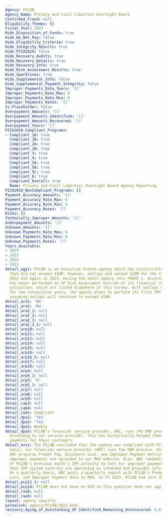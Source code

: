 ```yaml
---
Agency: PCLOB
Agency_Name: Privacy and Civil Liberties Oversight Board
Confirmed_Fraud: null
Eligibility_Themes: []
Fiscal_Year: 2023
Hide_Disposition_of_Funds: true
Hide_Do_Not_Pay: false
Hide_Eligibility_Criteria: true
Hide_Integrity_Results: true
Hide_PIIA2019: false
Hide_Recovery_Audits: true
Hide_Recovery_Details: true
Hide_Recovery_Info: true
Hide_Risk_Assessment_Results: true
Hide_Sparklines: true
Hide_Supplemental_Info: false
Hide_Supplemental_Payment_Integrity: false
Improper_Payments_Data_Years: '[]'
Improper_Payments_Rate_Max: 0
Improper_Payments_Rate_Min: 0
Improper_Payments_Rates: '[]'
Is_Placeholder: false
Overpayment_Amounts: '[]'
Overpayment_Amounts_Identified: '[]'
Overpayment_Amounts_Recovered: '[]'
Overpayment_Years: '[]'
PIIA2019_Compliant_Programs:
- Compliant_1A: true
  Compliant_1B: true
  Compliant_2A: true
  Compliant_2B: true
  Compliant_3: true
  Compliant_4: true
  Compliant_5A: true
  Compliant_5B: true
  Compliant_5C: true
  Compliant_6: true
  Compliant_Overall: true
  Name: Privacy and Civil Liberties Oversight Board Agency Reporting
PIIA2019_NonCompliant_Programs: []
Payment_Accuracy_Amounts: '[]'
Payment_Accuracy_Rate_Max: 0
Payment_Accuracy_Rate_Min: 0
Payment_Accuracy_Rates: '[]'
Risks: []
Technically_Improper_Amounts: '[]'
Underpayment_Amounts: '[]'
Unknown_Amounts: '[]'
Unknown_Payments_Rate_Max: 0
Unknown_Payments_Rate_Min: 0
Unknown_Payments_Rates: '[]'
Years_Available:
- 2024
- 2023
- 2022
- 2021
detail_agy1: PCLOB is an executive branch agency which has historically had outlays
  that did not exceed $10M; however, outlays did exceed $10M for the first time in
  2022 and again in 2023, moving the small agency into PHASE 1. Accordingly, PCLOB
  has never performed an IP Risk Assessment outside of its financial service providers
  activities, which are listed elsewhere in this survey. With outlays exceeding $10M
  for two consecutive years, the agency plans to perform its first IPP in FY 2024
  assuming outlays will continue to exceed $10M.
detail_ara1: 'No'
detail_ara2: 'No'
detail_ara2_1: null
detail_ara2_2: null
detail_ara2_3: null
detail_ara2_3_2: null
detail_arp10: null
detail_arp11: null
detail_arp12: null
detail_arp14: null
detail_arp15: null
detail_arp16: null
detail_arp16_5: null
detail_arp17: null
detail_arp18: null
detail_arp4: null
detail_arp4_1: null
detail_arp5: '0'
detail_arp5_1: null
detail_arp7: null
detail_arp8: null
detail_arp9: null
detail_cap3: null
detail_cap4: null
detail_com1: Compliant
detail_dpa1: 'Yes'
detail_dpa2: 'Yes'
detail_dpa3: Weekly
detail_dpa5: PCLOB's financial service provider, ARC, runs the DNP process each week.
  According to our service provider, this has historically helped them reduce improper
  payments for their customers.
detail_exs1: The PCLOB concluded that the agency was compliant with PIIA. On a weekly
  basis, our financial service provider (ARC) runs the DNP process. On a monthly basis,
  ARC prepares Prompt Pay, Discounts Lost, and Improper Payment metrics, and any identified
  improper payments are uploaded to our MAX website. Also, ARC randomly samples 10%
  of PCLOB's previous month's IPP activity to test for improper payments; this ensures
  that IPP system controls are operating as intended and provides info on COR performance.
  On a quarterly basis, ARC posts a quarterly report with PCLOB's Prompt Pay, Discounts
  Lost, and Improper Payment data to MAX. In FY 2023, PCLOB had zero IPs.
detail_pcp12_1: null
detail_pcp14: PCLOB does not have on OIG so this question does not apply to the agency.
detail_raa8: null
detail_raa9: null
layout: agency-specific
permalink: agency/PCLOB/2023.html
recovery_Aging_of_Outstanding_OP_Identified_Remaining_Unrecovered: 0.0
---
```

